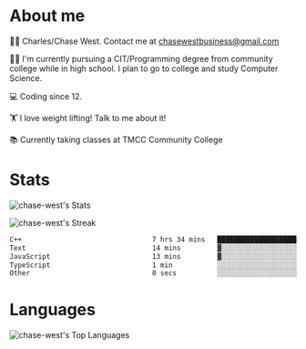 # About me
🙋‍♂️ Charles/Chase West. Contact me at chasewestbusiness@gmail.com

👨‍🎓 I'm currently pursuing a CIT/Programming degree from community college
while in high school. I plan to go to college and study Computer Science. 

💻 Coding since 12.

🏋️ I love weight lifting! Talk to me about it! 

📚 Currently taking classes at TMCC Community College 

# Stats 

![chase-west's Stats](https://github-readme-stats.vercel.app/api?username=chase-west&theme=prussian&show_icons=true&hide_border=false&count_private=true)


![chase-west's Streak](https://github-readme-streak-stats.herokuapp.com/?user=chase-west&theme=prussian&hide_border=false)

<!--START_SECTION:waka-->

```txt
C++                                7 hrs 34 mins   ███████████████████████▒░   93.43 %
Text                               14 mins         ▓░░░░░░░░░░░░░░░░░░░░░░░░   03.01 %
JavaScript                         13 mins         ▓░░░░░░░░░░░░░░░░░░░░░░░░   02.87 %
TypeScript                         1 min           ░░░░░░░░░░░░░░░░░░░░░░░░░   00.30 %
Other                              0 secs          ░░░░░░░░░░░░░░░░░░░░░░░░░   00.20 %
```

<!--END_SECTION:waka-->


# Languages 
![chase-west's Top Languages](https://github-readme-stats.vercel.app/api/top-langs/?username=chase-west&theme=prussian&show_icons=true&hide_border=false&layout=compact)


